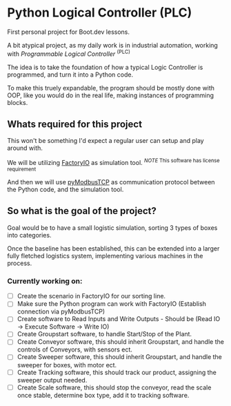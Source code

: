# Python Logical Controller (PLC)
First personal project for Boot.dev lessons.

A bit atypical project, as my daily work is in industrial automation, working with _Programmable Logical Controller_ <sup>(PLC)</sup>

The idea is to take the foundation of how a typical Logic Controller is programmed, and turn it into a Python code.

To make this truely expandable, the program should be mostly done with OOP, like you would do in the real life, making instances of programming blocks.

## Whats required for this project
This won't be something I'd expect a regular user can setup and play around with.

We will be utilizing [FactoryIO](https://factoryio.com) as simulation tool. <sup>*NOTE* This software has license requirement</sup>

And then we will use [pyModbusTCP](https://pypi.org/project/pyModbusTCP/) as communication protocol between the Python code, and the simulation tool.

## So what is the goal of the project?
Goal would be to have a small logistic simulation, sorting 3 types of boxes into categories.

Once the baseline has been established, this can be extended into a larger fully fletched logistics system, implementing various machines in the process.

### Currently working on:
 - [ ] Create the scenario in FactoryIO for our sorting line.
 - [ ] Make sure the Python program can work with FactoryIO (Establish connection via pyModbusTCP)
 - [ ] Create software to Read Inputs and Write Outputs - Should be (Read IO -> Execute Software -> Write IO)
 - [ ] Create Groupstart software, to handle Start/Stop of the Plant.
 - [ ] Create Conveyor software, this should inherit Groupstart, and handle the controls of Conveyors, with sensors ect.
 - [ ] Create Sweeper software, this should inherit Groupstart, and handle the sweeper for boxes, with motor ect.
 - [ ] Create Tracking software, this should track our product, assigning the sweeper output needed.
 - [ ] Create Scale software, this should stop the conveyor, read the scale once stable, determine box type, add it to tracking software.